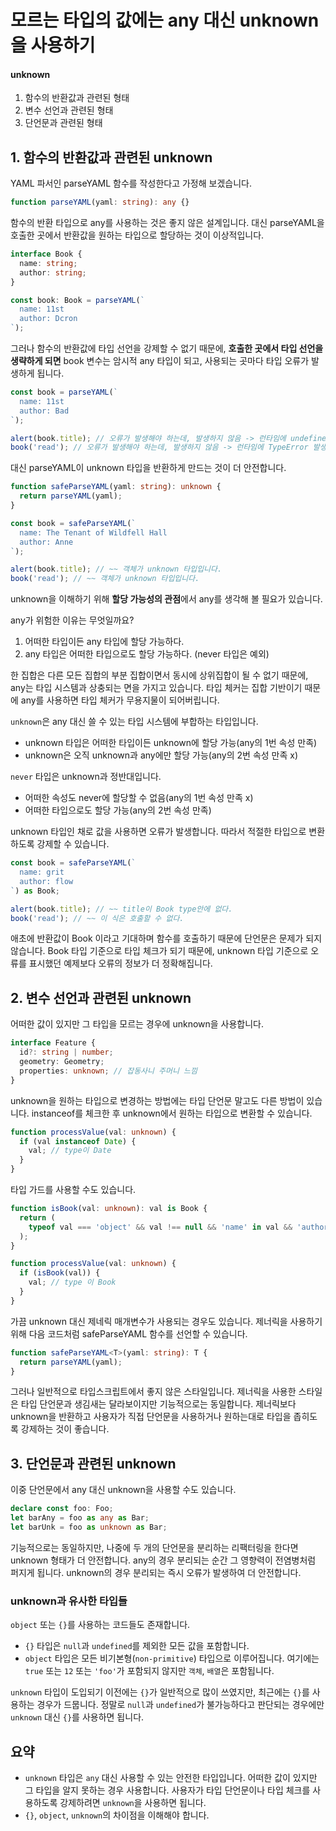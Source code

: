 # 모르는 타입의 값에는 any 대신 unknown을 사용하기

#### unknown

1. 함수의 반환값과 관련된 형태
2. 변수 선언과 관련된 형태
3. 단언문과 관련된 형태

## 1. 함수의 반환값과 관련된 unknown

YAML 파서인 parseYAML 함수를 작성한다고 가정해 보겠습니다.

```typescript
function parseYAML(yaml: string): any {}
```

함수의 반환 타입으로 any를 사용하는 것은 좋지 않은 설계입니다.
대신 parseYAML을 호출한 곳에서 반환값을 원하는 타입으로 할당하는 것이 이상적입니다.

```typescript
interface Book {
  name: string;
  author: string;
}

const book: Book = parseYAML(`
  name: 11st
  author: Dcron
`);
```

그러나 함수의 반환값에 타입 선언을 강제할 수 없기 때문에, **호출한 곳에서 타입 선언을 생략하게 되면** book 변수는 암시적 any 타입이 되고, 사용되는 곳마다 타입 오류가 발생하게 됩니다.

```typescript
const book = parseYAML(`
  name: 11st
  author: Bad
`);

alert(book.title); // 오류가 발생해야 하는데, 발생하지 않음 -> 런타임에 undefined 경고
book('read'); // 오류가 발생해야 하는데, 발생하지 않음 -> 런타임에 TypeError 발생
```

대신 parseYAML이 unknown 타입을 반환하게 만드는 것이 더 안전합니다.

```typescript
function safeParseYAML(yaml: string): unknown {
  return parseYAML(yaml);
}

const book = safeParseYAML(`
  name: The Tenant of Wildfell Hall
  author: Anne
`);

alert(book.title); // ~~ 객체가 unknown 타입입니다.
book('read'); // ~~ 객체가 unknown 타입입니다.
```

unknown을 이해하기 위해 **할당 가능성의 관점**에서 any를 생각해 볼 필요가 있습니다.

any가 위험한 이유는 무엇일까요?

1. 어떠한 타입이든 any 타입에 할당 가능하다.
2. any 타입은 어떠한 타입으로도 할당 가능하다. (never 타입은 예외)

한 집합은 다른 모든 집합의 부분 집합이면서 동시에 상위집합이 될 수 없기 때문에, any는 타입 시스템과 상충되는 면을 가지고 있습니다.
타입 체커는 집합 기반이기 때문에 any를 사용하면 타입 체커가 무용지물이 되어버립니다.

`unknown`은 any 대신 쓸 수 있는 타입 시스템에 부합하는 타입입니다.

- unknown 타입은 어떠한 타입이든 unknown에 할당 가능(any의 1번 속성 만족)
- unknown은 오직 unknown과 any에만 할당 가능(any의 2번 속성 만족 x)

`never` 타입은 unknown과 정반대입니다.

- 어떠한 속성도 never에 할당할 수 없음(any의 1번 속성 만족 x)
- 어떠한 타입으로도 할당 가능(any의 2번 속성 만족)

unknown 타입인 채로 값을 사용하면 오류가 발생합니다. 따라서 적절한 타입으로 변환하도록 강제할 수 있습니다.

```typescript
const book = safeParseYAML(`
  name: grit
  author: flow
`) as Book;

alert(book.title); // ~~ title이 Book type안에 없다.
book('read'); // ~~ 이 식은 호출할 수 없다.
```

애초에 반환값이 Book 이라고 기대하며 함수를 호출하기 때문에 단언문은 문제가 되지 않습니다.
Book 타입 기준으로 타입 체크가 되기 때문에, unknown 타입 기준으로 오류를 표시했던 예제보다 오류의 정보가 더 정확해집니다.

## 2. 변수 선언과 관련된 unknown

어떠한 값이 있지만 그 타입을 모르는 경우에 unknown을 사용합니다.

```typescript
interface Feature {
  id?: string | number;
  geometry: Geometry;
  properties: unknown; // 잡동사니 주머니 느낌
}
```

unknown을 원하는 타입으로 변경하는 방법에는 타입 단언문 말고도 다른 방법이 있습니다.
instanceof를 체크한 후 unknown에서 원하는 타입으로 변환할 수 있습니다.

```typescript
function processValue(val: unknown) {
  if (val instanceof Date) {
    val; // type이 Date
  }
}
```

타입 가드를 사용할 수도 있습니다.

```typescript
function isBook(val: unknown): val is Book {
  return (
    typeof val === 'object' && val !== null && 'name' in val && 'author' in val // null === 'object'임 주의
  );
}

function processValue(val: unknown) {
  if (isBook(val)) {
    val; // type 이 Book
  }
}
```

가끔 unknown 대신 제네릭 매개변수가 사용되는 경우도 있습니다. 제너릭을 사용하기 위해 다음 코드처럼 safeParseYAML 함수를 선언할 수 있습니다.

```typescript
function safeParseYAML<T>(yaml: string): T {
  return parseYAML(yaml);
}
```

그러나 일반적으로 타입스크립트에서 좋지 않은 스타일입니다.
제너릭을 사용한 스타일은 타입 단언문과 생김새는 달라보이지만 기능적으로는 동일합니다.
제너릭보다 unknown을 반환하고 사용자가 직접 단언문을 사용하거나 원하는대로 타입을 좁히도록 강제하는 것이 좋습니다.

## 3. 단언문과 관련된 unknown

이중 단언문에서 any 대신 unknown을 사용할 수도 있습니다.

```typescript
declare const foo: Foo;
let barAny = foo as any as Bar;
let barUnk = foo as unknown as Bar;
```

기능적으로는 동일하지만, 나중에 두 개의 단언문을 분리하는 리팩터링을 한다면 unknown 형태가 더 안전합니다.
any의 경우 분리되는 순간 그 영향력이 전염병처럼 퍼지게 됩니다.
unknown의 경우 분리되는 즉시 오류가 발생하여 더 안전합니다.

### unknown과 유사한 타입들

`object` 또는 `{}`를 사용하는 코드들도 존재합니다.

- `{}` 타입은 `null`과 `undefined`를 제외한 모든 값을 포함합니다.
- `object` 타입은 모든 비기본형(`non-primitive`) 타입으로 이루어집니다. 여기에는 `true` 또는 `12` 또는 `'foo'`가 포함되지 않지만 `객체`, `배열`은 포함됩니다.

`unknown` 타입이 도입되기 이전에는 `{}`가 일반적으로 많이 쓰였지만, 최근에는 `{}`를 사용하는 경우가 드뭅니다.
정말로 `null`과 `undefined`가 불가능하다고 판단되는 경우에만 `unknown` 대신 `{}`를 사용하면 됩니다.

## 요약

- `unknown` 타입은 `any` 대신 사용할 수 있는 안전한 타입입니다. 어떠한 값이 있지만 그 타입을 알지 못하는 경우 사용합니다.
  사용자가 타입 단언문이나 타입 체크를 사용하도록 강제하려면 `unknown`을 사용하면 됩니다.
- `{}`, `object`, `unknown`의 차이점을 이해해야 합니다.
